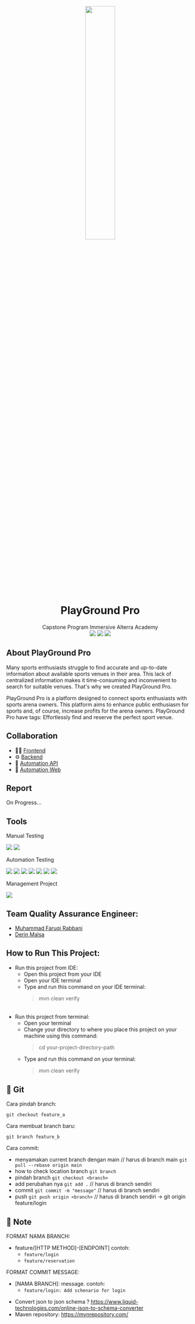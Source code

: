 <div align="center">
<img width="40%" src="./images/GuruMu.svg"><br/>
<summary><h1 style="display-inline:block">PlayGround Pro</h1></summary>
Capstone Program Immersive Alterra Academy <br/>
<a href="https://docs.google.com/spreadsheets/d/1uYWn7ZmfCWHA28EG7FZ_Ii_iL4IWxgaf27pr87a99Qw/edit?usp=sharing" target="blank"><img src="https://img.shields.io/badge/-Test%20Scenario-181717?style=for-the-badge&logo=microsoft-excel&color=f09559&logoColor=white" /></a>
<a href="https://docs.google.com/presentation/d/1cV6LjPO_fseBgi0L49n9EFeAcSd85rlUvXxgRnjT_Bo/edit#slide=id.p1" target="blank"><img src="https://img.shields.io/badge/-Presentation%20PlayGround Pro-181717?style=for-the-badge&logo=microsoft-PowerPoint&color=f09559&logoColor=white" /></a>
<a href="https:--//app.swaggerhub.com/apis-docs/CapstoneAltaBE14/GuruMu/1.0.0#/" target="blank"><img src="https://img.shields.io/badge/-API%20Documentation-181717?style=for-the-badge&logo=swagger&color=f09559&logoColor=white" /></a>


</div>

## About PlayGround Pro
Many sports enthusiasts struggle to find accurate and up-to-date information about available sports venues in their area. This lack of centralized information makes it time-consuming and inconvenient to search for suitable venues. That's why we created PlayGround Pro.

PlayGround Pro is a platform designed to connect sports enthusiasts with sports arena owners. This platform aims to enhance public enthusiasm for sports and, of course, increase profits for the arena owners.
PlayGround Pro have tags: Effortlessly find and reserve the perfect sport venue.

## Collaboration
- 👨‍💻 [Frontend](https://github.com/ALTA-Gurumu/--Frontend)
- ⚙  [Backend](https://github.com/ALTA-Gurumu/--Backend)
- 🔎 [Automation API](https://github.com/ALTA-Gurumu/--QE-API)
- 🔎 [Automation Web](https://github.com/ALTA-Gurumu/--QE-Web)

## Report
On Progress...

## Tools
<div>
<p>Manual Testing</p>
      <a><img src="https://img.shields.io/badge/-Google%20Spreadsheet-181717?style=for-the-badge&logo=GoogleChrome&color=f09559&logoColor=white"></a>
      <img src="https://img.shields.io/badge/-Postman-181717?style=for-the-badge&logo=postman&color=f09559&logoColor=white">
      <p>Automation Testing</p>
      <img src="https://img.shields.io/badge/-java-181717?style=for-the-badge&logo=java&color=f09559">
      <img src="https://img.shields.io/badge/-Apache%20Maven-181717?style=for-the-badge&logo=Apache%20Maven&color=f09559&logoColor=white">
      <img src="https://img.shields.io/badge/-cucumber-181717?style=for-the-badge&logo=cucumber&color=f09559&logoColor=white">
      <img src="https://img.shields.io/badge/-Rest%20Assured-181717?style=for-the-badge&logo=Rest-Assured&color=f09559&logoColor=white">
      <img src="https://img.shields.io/badge/-serenity bdd-181717?style=for-the-badge&logo=serenitybdd&color=f09559&logoColor=white">
      <img src="https://img.shields.io/badge/-IntelliJ IDEA-181717?style=for-the-badge&logo=intellij-idea&color=f09559">
      <img src="https://img.shields.io/badge/-Gherkin-181717?style=for-the-badge&logo=gherkin&color=f09559">
      <p>Management Project</p>
      <img src="https://img.shields.io/badge/-GitHub-181717?style=for-the-badge&logo=github&color=f09559">
</div>

## Team Quality Assurance Engineer:
* [Muhammad Faruqi Rabbani](https://github.com/ukifar) 
* [Derin Malsa](https://github.com/derin2024)

## How to Run This Project:
* Run this project from IDE:
  * Open this project from your IDE
  * Open your IDE terminal
  * Type and run this command on your IDE terminal:
    > mvn clean verify
######
* Run this project from terminal:
  * Open your terminal
  * Change your directory to where you place this project on your machine using this command:
    > cd your-project-directory-path
  * Type and run this command on your terminal:
    > mvn clean verify
    
## 🔗 Git

Cara pindah branch:
```
git checkout feature_a
```

Cara membuat branch baru:
```
git branch feature_b
```


Cara commit:
- menyamakan current branch dengan main // harus di branch main
  `git pull --rebase origin main`
- how to check location branch
  `git branch`
- pindah branch
  `git checkout <branch> `
- add perubahan nya
  `git add .` // harus di branch sendiri
- commit
  `git commit -m "message"` // harus di branch sendiri
- push
  `git push origin <branch>` // harus di branch sendiri -> git origin feature/login

## :bookmark: Note
FORMAT NAMA BRANCH:

- feature/[HTTP METHOD]-[ENDPOINT] contoh:
    - `feature/login`
    - `feature/reservation`

FORMAT COMMIT MESSAGE:
- [NAMA BRANCH]: message. contoh:
    - `feature/login: Add schenario for login`


* Convert json to json schema ? https://www.liquid-technologies.com/online-json-to-schema-converter
* Maven repository: https://mvnrepository.com/
